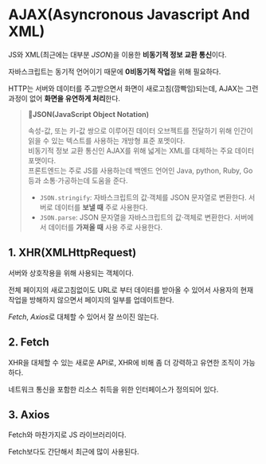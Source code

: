 # AJAX(Asyncronous Javascript And XML)

JS와 XML(최근에는 대부분 _JSON_)을 이용한 **비동기적 정보 교환 통신**이다.

자바스크립트는 동기적 언어이기 때문에 **0비동기적 작업**을 위해 필요하다.

HTTP는 서버와 데이터를 주고받으면서 화면이 새로고침(깜빡임)되는데, AJAX는 그런 과정이 없어 **화면을 유연하게 처리**한다.

> **📌JSON(JavaScript Object Notation)**
>
> 속성-값, 또는 키-값 쌍으로 이루어진 데이터 오브젝트를 전달하기 위해 인간이 읽을 수 있는 텍스트를 사용하는 개방형 표준 포멧이다.  
> 비동기적 정보 교환 통신인 AJAX를 위해 넓게는 XML를 대체하는 주요 데이터 포맷이다.  
> 프론트엔드는 주로 JS를 사용하는데 백엔드 언어인 Java, python, Ruby, Go 등과 소통·가공하는데 도움을 준다.
>
> - `JSON.stringify`: 자바스크립트의 값·객체를 JSON 문자열로 변환한다. 서버로 데이터를 **보낼 때** 주로 사용한다.
> - `JSON.parse`: JSON 문자열을 자바스크립트의 값·객체로 변환한다. 서버에서 데이터를 **가져올 때** 사용 주로 사용한다.

## 1. XHR(XMLHttpRequest)

서버와 상호작용을 위해 사용되는 객체이다.

전체 페이지의 새로고침없이도 URL로 부터 데이터를 받아올 수 있어서 사용자의 현재 작업을 방해하지 않으면서 페이지의 일부를 업데이트한다.

_Fetch_, *Axios*로 대체할 수 있어서 잘 쓰이진 않는다.

## 2. Fetch

XHR을 대체할 수 있는 새로운 API로, XHR에 비해 좀 더 강력하고 유연한 조직이 가능하다.

네트워크 통신을 포함한 리소스 취득을 위한 인터페이스가 정의되어 있다.

## 3. Axios

Fetch와 마찬가지로 JS 라이브러리이다.

Fetch보다도 간단해서 최근에 많이 사용된다.
